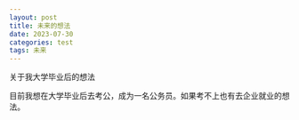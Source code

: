 ```yaml
---
layout: post
title: 未来的想法
date: 2023-07-30
categories: test
tags: 未来 
---
```


关于我大学毕业后的想法

 目前我想在大学毕业后去考公，成为一名公务员。如果考不上也有去企业就业的想法。
